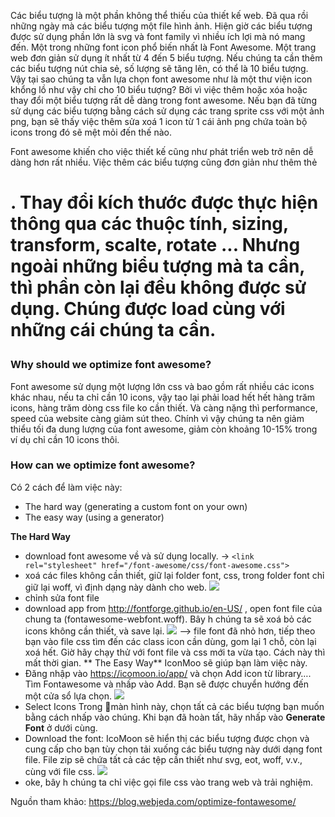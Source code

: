 Các biểu tượng là một phần không thể thiếu của thiết kế web. Đã qua rồi những ngày mà các biểu tượng một file hình ảnh. Hiện giờ các biểu tượng được sử dụng phần lớn là svg và font family vì nhiều ích lợi mà nó mang đến. Một trong những font icon phổ biến nhất là Font Awesome.
Một trang web đơn giản sử dụng ít nhất từ 4 đến 5 biểu tượng. Nếu chúng ta cần thêm các biểu tượng nút chia sẻ, số lượng sẽ tăng lên, có thể là 10 biểu tượng. Vậy tại sao chúng ta vẫn lựa chọn font awesome như là một thư viện icon khổng lồ như vậy chỉ cho 10 biểu tượng? Bởi vì việc thêm hoặc xóa hoặc thay đổi một biểu tượng rất dễ dàng trong font awesome. Nếu bạn đã từng sử dụng các biểu tượng  bằng cách sử dụng các trang sprite css với một ảnh png, bạn sẽ thấy việc thêm sửa xoá 1 icon từ 1 cái ảnh png chứa toàn bộ icons trong đó sẽ mệt mỏi đến thế nào.

Font awesome khiến cho việc thiết kế cũng như phát triển web trở nên dễ dàng hơn rất nhiều. Việc thêm các biểu tượng cũng đơn giản như thêm thẻ <h1>. Thay đổi kích thước được thực hiện thông qua các thuộc tính, sizing, transform, scalte, rotate ... Nhưng ngoài những biểu tượng mà ta cần, thì phần còn lại đều không được sử dụng. Chúng được load cùng với những cái chúng ta cần.

### Why should we optimize font awesome?
Font awesome sử dụng một lượng lớn css và bao gồm rất nhiều các icons khác nhau, nếu ta chỉ cần 10 icons, vậy tao lại phải load hết hết hàng trăm icons, hàng trăm dòng css file ko cần thiết. Và càng nặng thì performance, speed của website càng giảm sút theo. Chính vì vậy chúng ta nên giảm thiểu tối đa dung lượng của font awesome, giảm còn khoảng 10-15% trong ví dụ chỉ cần 10 icons thôi.

### How can we optimize font awesome?
Có 2 cách để làm việc này:
* The hard way (generating a custom font on your own)
* The easy way (using a generator)

**The Hard Way**
- download font awesome về và sử dụng locally. -> `<link rel="stylesheet" href="/font-awesome/css/font-awesome.css">`
- xoá các files không cần thiết, giữ lại folder font, css, trong folder font chỉ giữ lại woff, vì định dạng này dành cho web.
![](https://images.viblo.asia/97ff5a77-a076-4f08-bfa9-2e59308d38d5.png)
- chỉnh sửa font file
 - download app from http://fontforge.github.io/en-US/ , open font file của chung ta (fontawesome-webfont.woff). Bây h chúng ta sẽ xoá bỏ các icons không cần thiết, và save lại.
 ![](https://images.viblo.asia/5659bb43-1a40-4085-9f90-4d0f6fcb2b1e.jpg)
 --> file font đã nhỏ hơn, tiếp theo bạn vào file css tìm đến các class icon cần dùng, gom lại 1 chỗ, còn lại xoá hết. Giờ hãy chạy thử với font file và css mới ta vừa tạo.
 Cách này thì mất thời gian.
** The Easy Way**
IconMoo sẽ giúp bạn làm việc này.
- Đăng nhập vào https://icomoon.io/app/ và chọn Add icon từ library…. Tìm Fontawesome và nhấp vào Add. Bạn sẽ được chuyển hướng đến một cửa sổ lựa chọn.
![](https://images.viblo.asia/04682afa-7eb8-4559-9d1f-6534937428fd.png)
- Select Icons Trong màn hình này, chọn tất cả các biểu tượng bạn muốn bằng cách nhấp vào chúng. Khi bạn đã hoàn tất, hãy nhấp vào **Generate Font** ở dưới cùng.
- Download the font: IcoMoon sẽ hiển thị các biểu tượng được chọn và cung cấp cho bạn tùy chọn tải xuống các biểu tượng này dưới dạng font file. File zip sẽ chứa tất cả các tệp cần thiết như svg, eot, woff, v.v., cùng với file css.
![](https://images.viblo.asia/180d4e47-0514-48e8-887b-d43d97021dd5.png)
- oke, bây h chúng ta chỉ việc gọi file css vào trang web và trải nghiệm.

Nguồn tham khảo: https://blog.webjeda.com/optimize-fontawesome/